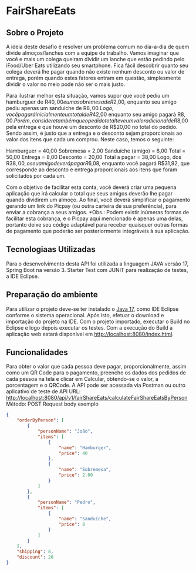 # FairShareEats

## Sobre o Projeto

  A ideia deste desafio é resolver um problema comum no dia-a-dia de quem divide almoços/lanches com a equipe de trabalho. Vamos imaginar que você e mais um colega queiram dividir um lanche que estão pedindo pelo iFood/Uber Eats utilizando seu smartphone. Fica fácil descobrir quanto seu colega deverá lhe pagar quando não existe nenhum desconto ou valor de entrega, porém quando estes fatores entram em questão, simplesmente dividir o valor no meio pode não ser o mais justo.

Para ilustrar melhor esta situação, vamos supor que você pediu um hamburguer de R$40,00 e uma sobremesa de R$2,00, enquanto seu amigo pediu apenas um sanduíche de R$8,00. Logo, você pagará inicialmente um total de R$42,00 enquanto seu amigo pagará R$8,00. Porém, considere também que o pedido total teve um valor adicional de R$8,00 pela entrega e que houve um desconto de R$20,00 no total do pedido. Sendo assim, é justo que a entrega e o desconto sejam proporcionais ao valor dos itens que cada um comprou. Neste caso, temos o seguinte:

Hamburguer = 40,00
Sobremesa = 2,00
Sanduíche (amigo) = 8,00
Total = 50,00
Entrega = 8,00
Desconto = 20,00
Total a pagar = 38,00
Logo, dos R$38,00, o seu amigo deverá pagar R$6,08, enquanto você pagará R$31,92, que corresponde ao desconto e entrega proporcionais aos itens que foram solicitados por cada um.

Com o objetivo de facilitar esta conta, você deverá criar uma pequena aplicação que irá calcular o total que seus amigos deverão lhe pagar quando dividirem um almoço. Ao final, você deverá simplificar o pagamento gerando um link do Picpay (ou outra carteira de sua preferência), para enviar a cobrança a seus amigos. *Obs.: Podem existir inúmeras formas de facilitar esta cobrança, e o Picpay aqui mencionado é apenas uma delas, portanto deixe seu código adaptável para receber quaisquer outras formas de pagamento que poderão ser posteriormente integráveis à sua aplicação.

## Tecnologiaas Utilizadas
  
  Para o desenvolvimento desta API foi utilizada a linguagem JAVA versão 17, Spring Boot na versão 3.
  Starter Test com JUNIT para realização de testes, a IDE Eclipse.
  
## Preparação do ambiente
  
  Para utilizar o projeto deve-se ter instalado o [Java 17](https://www.oracle.com/java/technologies/downloads/#java17), como IDE Eclipse conforme o sistema operacional. Após isto, efetuar o download e importação do projeto na IDE.
  Com o projeto importado, executar o Build no Eclipse e logo depois executar os testes.
  Com a execução do Build a aplicação web estará disponível em [http://localhost:8080/index.html](http://localhost:8080/index.html). 
  
## Funcionalidades
  Para obter o valor que cada pessoa deve pagar, proporcionalmente, assim como um QR Code para o pagamento, preenche os dados dos pedidos de cada pessoa na tela e clicar em Calcular, obtendo-se o valor, a porcentagem e o QRCode.
  A API pode ser acessada via Postman ou outro aplicativo de teste de API 
  URL: [http://localhost:8080/api/v1/fairShareEats/calculateFairShareEatsByPerson](http://localhost:8080/api/v1/fairShareEats/calculateFairShareEatsByPerson)
Método: POST
Request body exemplo
```json
{
    "orderByPerson": [
        {
            "personName": "João",
            "items": [
                {
                    "name": "Hamburger",
                    "price": 40
                },
                {
                    "name": "Sobremesa",
                    "price": 2.00
                }
            ]
        },
        {
            "personName": "Pedro",
            "items": [
                {
                    "name": "Sanduíche",
                    "price": 8
                }
            ]
        }
    ],
    "shipping": 8,
    "discount": 20
}
 ``` 
